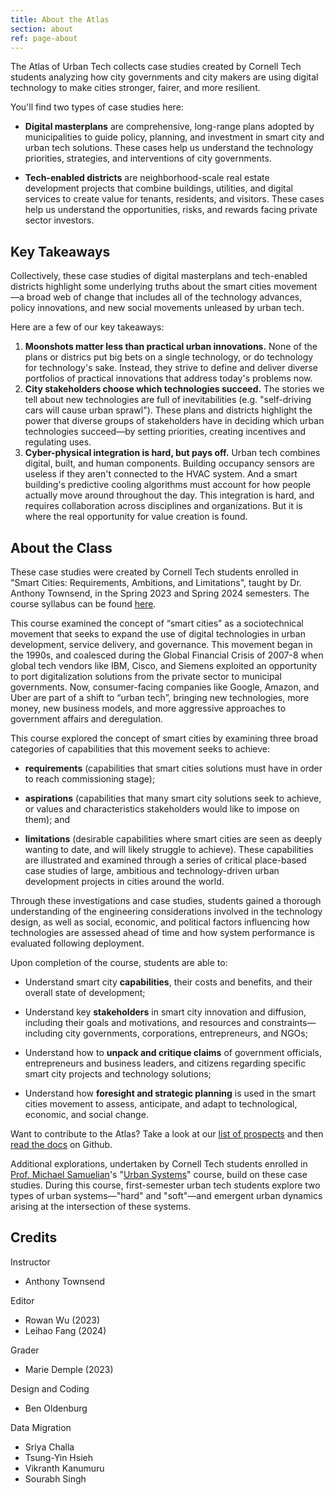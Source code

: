 ```yaml
---
title: About the Atlas
section: about
ref: page-about
---
```


The Atlas of Urban Tech collects case studies created by Cornell Tech students analyzing how city governments and city makers are using digital technology to make cities stronger, fairer, and more resilient.

You'll find two types of case studies here:

- **Digital masterplans** are comprehensive, long-range plans adopted by municipalities to guide policy, planning, and investment in smart city and urban tech solutions. These cases help us understand the technology priorities, strategies, and interventions of city governments.

- **Tech-enabled districts** are neighborhood-scale real estate development projects that combine buildings, utilities, and digital services to create value for tenants, residents, and visitors. These cases help us understand the opportunities, risks, and rewards facing private sector investors.

## Key Takeaways

Collectively, these case studies of digital masterplans and tech-enabled districts highlight some underlying truths about the smart cities movement—a broad web of change that includes all of the technology advances, policy innovations, and new social movements unleased by urban tech.

Here are a few of our key takeaways:

1. **Moonshots matter less than practical urban innovations.** None of the plans or districs put big bets on a single technology, or do technology for technology's sake. Instead, they strive to define and deliver diverse portfolios of practical innovations that address today's problems now.
2. **City stakeholders choose which technologies succeed.** The stories we tell about new technologies are full of inevitabilities (e.g. "self-driving cars will cause urban sprawl"). These plans and districts highlight the power that diverse groups of stakeholders have in deciding which urban technologies succeed—by setting priorities, creating incentives and regulating uses.
3. **Cyber-physical integration is hard, but pays off.** Urban tech combines digital, built, and human components. Building occupancy sensors are useless if they aren't connected to the HVAC system. And a smart building's predictive cooling algorithms must account for how people actually move around throughout the day. This integration is hard, and requires collaboration across disciplines and organizations. But it is where the real opportunity for value creation is found.

## About the Class

These case studies were created by Cornell Tech students enrolled in "Smart Cities: Requirements, Ambitions, and Limitations", taught by Dr. Anthony Townsend, in the Spring 2023 and Spring 2024 semesters. The course syllabus can be found [here](https://classes.cornell.edu/download/syllabus-simple/SP23/INFO/5455/1/030).

This course examined the concept of “smart cities” as a sociotechnical movement that seeks to expand the use of digital technologies in urban development, service delivery, and governance. This movement began in the 1990s, and coalesced during the Global Financial Crisis of 2007-8 when global tech vendors like IBM, Cisco, and Siemens exploited an opportunity to port digitalization solutions from the private sector to municipal governments. Now, consumer-facing companies like Google, Amazon, and Uber are part of a shift to “urban tech”, bringing new technologies, more money, new business models, and more aggressive approaches to government affairs and deregulation.

This course explored the concept of smart cities by examining three broad categories of capabilities that this movement seeks to achieve:

- **requirements** (capabilities that smart cities solutions must have in order to reach commissioning stage);

- **aspirations** (capabilities that many smart city solutions seek to achieve, or values and characteristics stakeholders would like to impose on them); and
- **limitations** (desirable capabilities where smart cities are seen as deeply wanting to date, and will likely struggle to achieve). These capabilities are illustrated and examined through a series of critical place-based case studies of large, ambitious and technology-driven urban development projects in cities around the world.

Through these investigations and case studies, students gained a thorough understanding of the engineering considerations involved in the technology design, as well as social, economic, and political factors influencing how technologies are assessed ahead of time and how system performance is evaluated following deployment.

Upon completion of the course, students are able to:

- Understand smart city **capabilities**, their costs and benefits, and their overall state of development;

- Understand key **stakeholders** in smart city innovation and diffusion, including their goals and motivations, and resources and constraints—including city governments, corporations, entrepreneurs, and NGOs;
- Understand how to **unpack and critique claims** of government officials, entrepreneurs and business leaders, and citizens regarding specific smart city projects and technology solutions;
- Understand how **foresight and strategic planning** is used in the smart cities movement to assess, anticipate, and adapt to technological, economic, and social change.

 Want to contribute to the Atlas? Take a look at our [list of prospects](https://atlasofurbantech.org/prospects/) and then [read the docs](https://github.com/Cornell-Tech-Urban-Tech-Hub/atlas-of-urban-tech) on Github.

Additional explorations, undertaken by Cornell Tech students enrolled in [Prof. Michael Samuelian]((https://tech.cornell.edu/people/michael-m-samuelian/))'s "[Urban Systems](https://classes.cornell.edu/browse/roster/FA24/class/INFO/5410)" course, build on these case studies. During this course, first-semester urban tech students explore two types of urban systems—"hard" and "soft"—and emergent urban dynamics arising at the intersection of these systems.

## Credits

Instructor

- Anthony Townsend

Editor

- Rowan Wu (2023)
- Leihao Fang (2024)

Grader

- Marie Demple (2023)

Design and Coding

- Ben Oldenburg

Data Migration

- Sriya Challa
- Tsung-Yin Hsieh
- Vikranth Kanumuru
- Sourabh Singh
